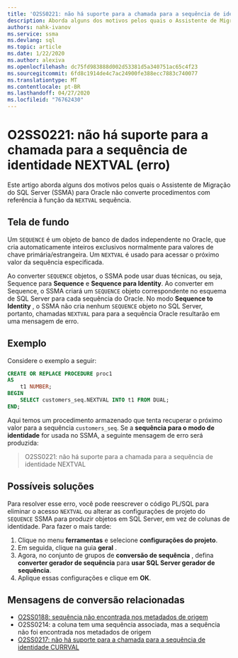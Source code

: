 ```yaml
---
title: 'O2SS0221: não há suporte para a chamada para a sequência de identidade NEXTVAL (erro)'
description: Aborda alguns dos motivos pelos quais o Assistente de Migração do SQL Server (SSMA) para Oracle não converte procedimentos com referência à função NEXTVAL da sequência.
authors: nahk-ivanov
ms.service: ssma
ms.devlang: sql
ms.topic: article
ms.date: 1/22/2020
ms.author: alexiva
ms.openlocfilehash: dc75fd983888d002d53381d5a340751ac65c4f23
ms.sourcegitcommit: 6fd8c1914de4c7ac24900fe388ecc7883c740077
ms.translationtype: MT
ms.contentlocale: pt-BR
ms.lasthandoff: 04/27/2020
ms.locfileid: "76762430"
---
```

# <a name="o2ss0221-call-to-identity-sequence-nextval-not-supported-error"></a>O2SS0221: não há suporte para a chamada para a sequência de identidade NEXTVAL (erro)

Este artigo aborda alguns dos motivos pelos quais o Assistente de Migração do SQL Server (SSMA) para Oracle não converte procedimentos com referência à função da `NEXTVAL` sequência.

## <a name="background"></a>Tela de fundo

Um `SEQUENCE` é um objeto de banco de dados independente no Oracle, que cria automaticamente inteiros exclusivos normalmente para valores de chave primária/estrangeira. Um `NEXTVAL` é usado para acessar o próximo valor da sequência especificada.

Ao converter `SEQUENCE` objetos, o SSMA pode usar duas técnicas, ou seja, Sequence para **Sequence** e **Sequence para Identity**. Ao converter em Sequence, o SSMA criará um `SEQUENCE` objeto correspondente no esquema de SQL Server para cada sequência do Oracle. No modo **Sequence to Identity** , o SSMA não cria nenhum `SEQUENCE` objeto no SQL Server, portanto, chamadas `NEXTVAL` para para a sequência Oracle resultarão em uma mensagem de erro.

## <a name="example"></a>Exemplo

Considere o exemplo a seguir:

```sql
CREATE OR REPLACE PROCEDURE proc1
AS
    t1 NUMBER;
BEGIN
    SELECT customers_seq.NEXTVAL INTO t1 FROM DUAL;
END;
```

Aqui temos um procedimento armazenado que tenta recuperar o próximo valor para a sequência `customers_seq`. Se a **sequência para o modo de identidade** for usada no SSMA, a seguinte mensagem de erro será produzida:

> O2SS0221: não há suporte para a chamada para a sequência de identidade NEXTVAL

## <a name="possible-remedies"></a>Possíveis soluções

Para resolver esse erro, você pode reescrever o código PL/SQL para eliminar o acesso `NEXTVAL` ou alterar as configurações de projeto do `SEQUENCE` SSMA para produzir objetos em SQL Server, em vez de colunas de identidade. Para fazer o mais tarde:

1. Clique no menu **ferramentas** e selecione **configurações do projeto**.
2. Em seguida, clique na guia **geral** .
3. Agora, no conjunto de grupos de **conversão de sequência** , defina **converter gerador de sequência** para **usar SQL Server gerador de sequência**.
4. Aplique essas configurações e clique em **OK**.

## <a name="related-conversion-messages"></a>Mensagens de conversão relacionadas

* [O2SS0188: sequência não encontrada nos metadados de origem](o2ss0188.md)
* O2SS0214: a coluna tem uma sequência associada, mas a sequência não foi encontrada nos metadados de origem
* [O2SS0217: não há suporte para a chamada para a sequência de identidade CURRVAL](o2ss0217.md)
